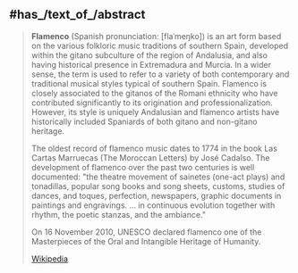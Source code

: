 ﻿---
has_id_wikidata: Q9764
instance_of:
- "[[_Standards/WikiData/WD~music_genre,188451]]"
- "[[_Standards/WikiData/WD~type_of_dance,107357104]]"
subclass_of:
- "[[_Standards/WikiData/WD~folk_dance,201022]]"
- "[[_Standards/WikiData/WD~music_of_Spain,964987]]"
- "[[_Standards/WikiData/WD~Latin_music,18345375]]"
studied_in: '[[_Standards/WikiData/WD~flamencology,2518760]]'
has_part_s_:
- "[[_Standards/WikiData/WD~cante_flamenco,3655696]]"
- "[[_Standards/WikiData/WD~baile_flamenco,51375343]]"
- "[[_Standards/WikiData/WD~toque_flamenco,51379369]]"
image: "http://commons.wikimedia.org/wiki/Special:FilePath/Sargent%20John%20Singer%20Spanish%20Dancer.jpg"
described_at_URL:
- "https://ich.unesco.org/en/RL/00363"
- "https://ich.unesco.org/es/RL/00363"
- "https://ich.unesco.org/fr/RL/00363"
Wolfram_Language_entity_code: "Entity[\"Concept\", \"GypsyDancing::y9r8c\"]"
practiced_by:
- "[[_Standards/WikiData/WD~bailadora_flamenca,28843882]]"
- '[[_Standards/WikiData/WD~cantaor,51374880]]'
- '[[_Standards/WikiData/WD~tocaor,51397277]]'
history_of_topic:
- "[[_Standards/WikiData/WD~flamenco_and_bullfighting,30904037]]"
- "[[_Standards/WikiData/WD~Japanese_flamenco,55119881]]"
intangible_cultural_heritage_status:
- "[[_Standards/WikiData/WD~Representative_List_of_the_Intangible_Cultural_Heritage_of_Humanity,110319947]]"
- "[[_Standards/WikiData/WD~Atlas_of_the_Intangible_Heritage_of_Andalusia,117193683]]"
described_by_source: '[[_Standards/WikiData/WD~Q111605252,111605252]]'
maintained_by_WikiProject: "[[_Standards/WikiData/WD~WikiProject_Intangible_Cultural_Heritage,112898263]]"
video: "http://commons.wikimedia.org/wiki/Special:FilePath/Theatre%20Flamenco%20Work%20Sample.webm"
audio:
- "http://commons.wikimedia.org/wiki/Special:FilePath/Flamenco%20sample%20by%20FRANCISCOKEEP.ogg"
- "http://commons.wikimedia.org/wiki/Special:FilePath/Entre-dos-aguas-laucke-version-sample.flac"
country_of_origin: '[[_Standards/WikiData/WD~Spain,29]]'
Commons_gallery: Flamenco
Commons_category: Flamenco
inception: "1774"
has_time_started: 1774-06 
---

## #has_/text_of_/abstract 

> **Flamenco** (Spanish pronunciation: [flaˈmeŋko]) is an art form based on the various folkloric music traditions of southern Spain, developed within the gitano subculture of the region of Andalusia, and also having historical presence in Extremadura and Murcia. In a wider sense, the term is used to refer to a variety of both contemporary and traditional musical styles typical of southern Spain. Flamenco is closely associated  to the gitanos of the Romani ethnicity who have contributed significantly to its origination and professionalization. However, its style is uniquely Andalusian and flamenco artists have historically included Spaniards of both gitano and non-gitano heritage.
>
> The oldest record of flamenco music dates to 1774 in the book Las Cartas Marruecas (The Moroccan Letters) by José Cadalso. The development of flamenco over the past two centuries is well documented: "the theatre movement of sainetes (one-act plays) and tonadillas, popular song books and song sheets, customs, studies of dances, and toques, perfection, newspapers, graphic documents in paintings and engravings. ... in continuous evolution together with rhythm, the poetic stanzas, and the ambiance."
>
> On 16 November 2010, UNESCO declared flamenco one of the Masterpieces of the Oral and Intangible Heritage of Humanity.
>
> [Wikipedia](https://en.wikipedia.org/wiki/Flamenco) 


